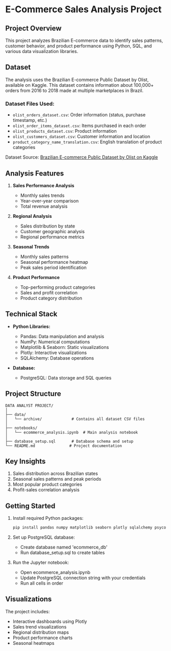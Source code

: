 # E-Commerce Sales Analysis Project

## Project Overview
This project analyzes Brazilian E-commerce data to identify sales patterns, customer behavior, and product performance using Python, SQL, and various data visualization libraries.

## Dataset
The analysis uses the Brazilian E-commerce Public Dataset by Olist, available on Kaggle. This dataset contains information about 100,000+ orders from 2016 to 2018 made at multiple marketplaces in Brazil.

### Dataset Files Used:
- `olist_orders_dataset.csv`: Order information (status, purchase timestamp, etc.)
- `olist_order_items_dataset.csv`: Items purchased in each order
- `olist_products_dataset.csv`: Product information
- `olist_customers_dataset.csv`: Customer information and location
- `product_category_name_translation.csv`: English translation of product categories

Dataset Source: [Brazilian E-commerce Public Dataset by Olist on Kaggle](https://www.kaggle.com/datasets/olist/brazilian-ecommerce)

## Analysis Features
1. **Sales Performance Analysis**
   - Monthly sales trends
   - Year-over-year comparison
   - Total revenue analysis

2. **Regional Analysis**
   - Sales distribution by state
   - Customer geographic analysis
   - Regional performance metrics

3. **Seasonal Trends**
   - Monthly sales patterns
   - Seasonal performance heatmap
   - Peak sales period identification

4. **Product Performance**
   - Top-performing product categories
   - Sales and profit correlation
   - Product category distribution

## Technical Stack
- **Python Libraries:**
  - Pandas: Data manipulation and analysis
  - NumPy: Numerical computations
  - Matplotlib & Seaborn: Static visualizations
  - Plotly: Interactive visualizations
  - SQLAlchemy: Database operations

- **Database:**
  - PostgreSQL: Data storage and SQL queries

## Project Structure
```
DATA ANALYST PROJECT/
│
├── data/
│   └── archive/             # Contains all dataset CSV files
│
├── notebooks/
│   └── ecommerce_analysis.ipynb  # Main analysis notebook
│
├── database_setup.sql       # Database schema and setup
└── README.md               # Project documentation
```

## Key Insights
1. Sales distribution across Brazilian states
2. Seasonal sales patterns and peak periods
3. Most popular product categories
4. Profit-sales correlation analysis

## Getting Started
1. Install required Python packages:
   ```bash
   pip install pandas numpy matplotlib seaborn plotly sqlalchemy psycopg2-binary
   ```

2. Set up PostgreSQL database:
   - Create database named 'ecommerce_db'
   - Run database_setup.sql to create tables

3. Run the Jupyter notebook:
   - Open ecommerce_analysis.ipynb
   - Update PostgreSQL connection string with your credentials
   - Run all cells in order

## Visualizations
The project includes:
- Interactive dashboards using Plotly
- Sales trend visualizations
- Regional distribution maps
- Product performance charts
- Seasonal heatmaps
